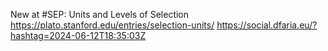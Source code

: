 New at #SEP: Units and Levels of Selection https://plato.stanford.edu/entries/selection-units/ https://social.dfaria.eu/?hashtag=2024-06-12T18:35:03Z